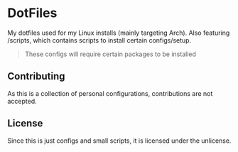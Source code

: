# DotFiles
My dotfiles used for my Linux installs (mainly targeting Arch). Also featuring /scripts, which contains scripts to install certain configs/setup.

> These configs will require certain packages to be installed

## Contributing
As this is a collection of personal configurations, contributions are not accepted.

## License
Since this is just configs and small scripts, it is licensed under the unlicense.

